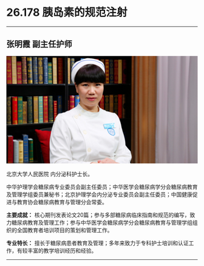 # 26.178 胰岛素的规范注射

---

## 张明霞 副主任护师

![1685343545158](image/c26_178/1685343545158.png)

北京大学人民医院 内分泌科护士长。

中华护理学会糖尿病专业委员会副主任委员；中华医学会糖尿病学分会糖尿病教育及管理学组委员兼秘书；北京护理学会内分泌专业委员会副主任委员；中国健康促进与教育协会糖尿病教育与管理分会常委。

**主要成就：** 核心期刊发表论文20篇；参与多部糖尿病临床指南和规范的编写，致力糖尿病教育及管理工作；参与中华医学会糖尿病学分会糖尿病教育与管理学组组织的全国教育者培训项目的策划和管理工作。

**专业特长：** 擅长于糖尿病患者教育及管理；多年来致力于专科护士培训和认证工作，有较丰富的教学培训经历和经验。

---
